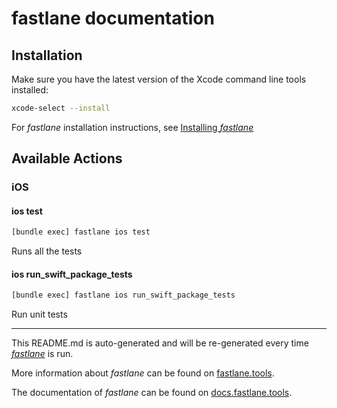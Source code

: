 # fastlane documentation

## Installation

Make sure you have the latest version of the Xcode command line tools installed:

```sh
xcode-select --install
```

For _fastlane_ installation instructions, see [Installing _fastlane_](https://docs.fastlane.tools/#installing-fastlane)

## Available Actions

### iOS

#### ios test

```sh
[bundle exec] fastlane ios test
```

Runs all the tests

#### ios run_swift_package_tests

```sh
[bundle exec] fastlane ios run_swift_package_tests
```

Run unit tests

---

This README.md is auto-generated and will be re-generated every time [_fastlane_](https://fastlane.tools) is run.

More information about _fastlane_ can be found on [fastlane.tools](https://fastlane.tools).

The documentation of _fastlane_ can be found on [docs.fastlane.tools](https://docs.fastlane.tools).

